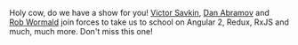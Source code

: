 Holy cow, do we have a show for you! 
[Victor Savkin](https://twitter.com/victorsavkin), 
[Dan Abramov](https://twitter.com/dan_abramov) and  
[Rob Wormald](https://twitter.com/robwormald) join forces to
take us to school on Angular 2, Redux, RxJS and much, much more. 
Don't miss this one!